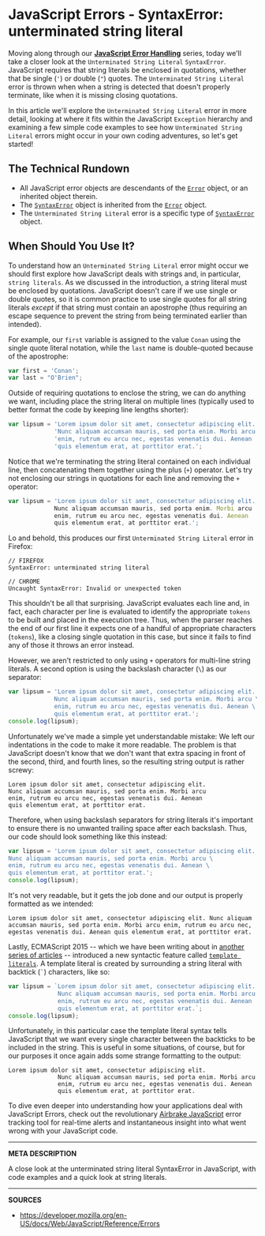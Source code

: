 # JavaScript Errors - SyntaxError: unterminated string literal

Moving along through our [__JavaScript Error Handling__](https://airbrake.io/blog/javascript-error-handling/javascript-error-hierarchy) series, today we'll take a closer look at the `Unterminated String Literal` `SyntaxError`.  JavaScript requires that string literals be enclosed in quotations, whether that be single (`'`) or double (`"`) quotes.  The `Unterminated String Literal` error is thrown when when a string is detected that doesn't properly terminate, like when it is missing closing quotations.

In this article we'll explore the `Unterminated String Literal` error in more detail, looking at where it fits within the JavaScript `Exception` hierarchy and examining a few simple code examples to see how `Unterminated String Literal` errors might occur in your own coding adventures, so let's get started!

## The Technical Rundown

- All JavaScript error objects are descendants of the [`Error`](https://airbrake.io/blog/javascript-error-handling/javascript-error-hierarchy) object, or an inherited object therein.
- The [`SyntaxError`](https://developer.mozilla.org/en-US/docs/Web/JavaScript/Reference/Global_Objects/SyntaxError) object is inherited from the [`Error`](https://airbrake.io/blog/javascript-error-handling/javascript-error-hierarchy) object.
- The `Unterminated String Literal` error is a specific type of [`SyntaxError`](https://developer.mozilla.org/en-US/docs/Web/JavaScript/Reference/Global_Objects/SyntaxError) object.

## When Should You Use It?

To understand how an `Unterminated String Literal` error might occur we should first explore how JavaScript deals with strings and, in particular, `string literals`.  As we discussed in the introduction, a string literal must be enclosed by quotations.  JavaScript doesn't care if we use single or double quotes, so it is common practice to use single quotes for all string literals _except_ if that string must contain an apostrophe (thus requiring an escape sequence to prevent the string from being terminated earlier than intended).

For example, our `first` variable is assigned to the value `Conan` using the single quote literal notation, while the `last` name is double-quoted because of the apostrophe:

```js
var first = 'Conan';
var last = "O'Brien";
```

Outside of requiring quotations to enclose the string, we can do anything we want, including place the string literal on multiple lines (typically used to better format the code by keeping line lengths shorter):

```js
var lipsum = 'Lorem ipsum dolor sit amet, consectetur adipiscing elit. ' +
             'Nunc aliquam accumsan mauris, sed porta enim. Morbi arcu ' +
             'enim, rutrum eu arcu nec, egestas venenatis dui. Aenean ' +
             'quis elementum erat, at porttitor erat.';
```

Notice that we're terminating the string literal contained on each individual line, then concatenating them together using the plus (`+`) operator.  Let's try not enclosing our strings in quotations for each line and removing the `+` operator:

```js
var lipsum = 'Lorem ipsum dolor sit amet, consectetur adipiscing elit. 
             Nunc aliquam accumsan mauris, sed porta enim. Morbi arcu 
             enim, rutrum eu arcu nec, egestas venenatis dui. Aenean 
             quis elementum erat, at porttitor erat.';
```

Lo and behold, this produces our first `Unterminated String Literal` error in Firefox:

```
// FIREFOX
SyntaxError: unterminated string literal

// CHROME
Uncaught SyntaxError: Invalid or unexpected token
```

This shouldn't be all that surprising.  JavaScript evaluates each line and, in fact, each character per line is evaluated to identify the appropriate `tokens` to be built and placed in the execution tree.  Thus, when the parser reaches the end of our first line it expects one of a handful of appropriate characters (`tokens`), like a closing single quotation in this case, but since it fails to find any of those it throws an error instead.

However, we aren't restricted to only using `+` operators for multi-line string literals.  A second option is using the backslash character (`\`) as our separator:

```js
var lipsum = 'Lorem ipsum dolor sit amet, consectetur adipiscing elit. \
             Nunc aliquam accumsan mauris, sed porta enim. Morbi arcu \
             enim, rutrum eu arcu nec, egestas venenatis dui. Aenean \
             quis elementum erat, at porttitor erat.';
console.log(lipsum);
```

Unfortunately we've made a simple yet understandable mistake: We left our indentations in the code to make it more readable.  The problem is that JavaScript doesn't know that we don't want that extra spacing in front of the second, third, and fourth lines, so the resulting string output is rather screwy:

```
Lorem ipsum dolor sit amet, consectetur adipiscing elit.              Nunc aliquam accumsan mauris, sed porta enim. Morbi arcu              enim, rutrum eu arcu nec, egestas venenatis dui. Aenean              quis elementum erat, at porttitor erat.
```

Therefore, when using backslash separators for string literals it's important to ensure there is no unwanted trailing space after each backslash.  Thus, our code should look something like this instead:

```js
var lipsum = 'Lorem ipsum dolor sit amet, consectetur adipiscing elit. \
Nunc aliquam accumsan mauris, sed porta enim. Morbi arcu \
enim, rutrum eu arcu nec, egestas venenatis dui. Aenean \
quis elementum erat, at porttitor erat.'; 
console.log(lipsum);
```

It's not very readable, but it gets the job done and our output is properly formatted as we intended:

```
Lorem ipsum dolor sit amet, consectetur adipiscing elit. Nunc aliquam accumsan mauris, sed porta enim. Morbi arcu enim, rutrum eu arcu nec, egestas venenatis dui. Aenean quis elementum erat, at porttitor erat.
```

Lastly, ECMAScript 2015 -- which we have been writing about in [another series of articles](https://airbrake.io/blog/javascript/es6-javascript-whats-new-1) -- introduced a new syntactic feature called [`template literals`](https://developer.mozilla.org/en-US/docs/Web/JavaScript/Reference/Template_literals).  A template literal is created by surrounding a string literal with backtick (`` ` ``) characters, like so:

```js
var lipsum = `Lorem ipsum dolor sit amet, consectetur adipiscing elit. 
              Nunc aliquam accumsan mauris, sed porta enim. Morbi arcu 
              enim, rutrum eu arcu nec, egestas venenatis dui. Aenean 
              quis elementum erat, at porttitor erat.`;
console.log(lipsum);
```

Unfortunately, in this particular case the template literal syntax tells JavaScript that we want every single character between the backticks to be included in the string.  This is useful in some situations, of course, but for our purposes it once again adds some strange formatting to the output:

```
Lorem ipsum dolor sit amet, consectetur adipiscing elit. 
              Nunc aliquam accumsan mauris, sed porta enim. Morbi arcu 
              enim, rutrum eu arcu nec, egestas venenatis dui. Aenean 
              quis elementum erat, at porttitor erat.
```

To dive even deeper into understanding how your applications deal with JavaScript Errors, check out the revolutionary <a class="js-cta-utm" href="https://airbrake.io/languages/javascript_exception_handler?utm_source=blog&amp;utm_medium=end-post&amp;utm_campaign=airbrake-js">Airbrake JavaScript</a> error tracking tool for real-time alerts and instantaneous insight into what went wrong with your JavaScript code.

---

__META DESCRIPTION__

A close look at the unterminated string literal SyntaxError in JavaScript, with code examples and a quick look at string literals.

---

__SOURCES__

- https://developer.mozilla.org/en-US/docs/Web/JavaScript/Reference/Errors
